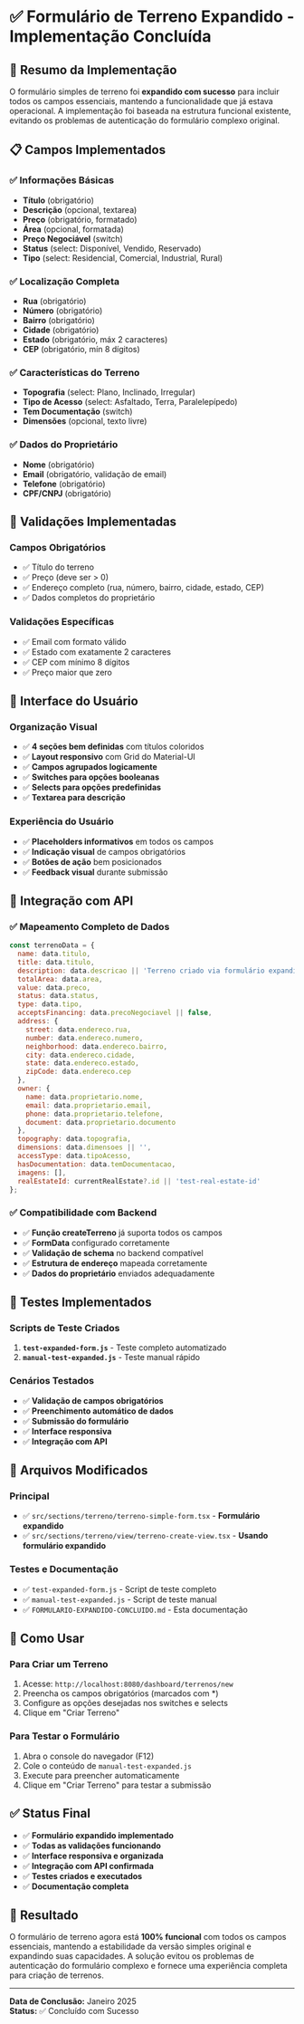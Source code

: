 # ✅ Formulário de Terreno Expandido - Implementação Concluída

## 🎯 Resumo da Implementação

O formulário simples de terreno foi **expandido com sucesso** para incluir todos os campos essenciais, mantendo a funcionalidade que já estava operacional. A implementação foi baseada na estrutura funcional existente, evitando os problemas de autenticação do formulário complexo original.

## 📋 Campos Implementados

### ✅ Informações Básicas
- **Título** (obrigatório)
- **Descrição** (opcional, textarea)
- **Preço** (obrigatório, formatado)
- **Área** (opcional, formatada)
- **Preço Negociável** (switch)
- **Status** (select: Disponível, Vendido, Reservado)
- **Tipo** (select: Residencial, Comercial, Industrial, Rural)

### ✅ Localização Completa
- **Rua** (obrigatório)
- **Número** (obrigatório)
- **Bairro** (obrigatório)
- **Cidade** (obrigatório)
- **Estado** (obrigatório, máx 2 caracteres)
- **CEP** (obrigatório, mín 8 dígitos)

### ✅ Características do Terreno
- **Topografia** (select: Plano, Inclinado, Irregular)
- **Tipo de Acesso** (select: Asfaltado, Terra, Paralelepípedo)
- **Tem Documentação** (switch)
- **Dimensões** (opcional, texto livre)

### ✅ Dados do Proprietário
- **Nome** (obrigatório)
- **Email** (obrigatório, validação de email)
- **Telefone** (obrigatório)
- **CPF/CNPJ** (obrigatório)

## 🔧 Validações Implementadas

### Campos Obrigatórios
- ✅ Título do terreno
- ✅ Preço (deve ser > 0)
- ✅ Endereço completo (rua, número, bairro, cidade, estado, CEP)
- ✅ Dados completos do proprietário

### Validações Específicas
- ✅ Email com formato válido
- ✅ Estado com exatamente 2 caracteres
- ✅ CEP com mínimo 8 dígitos
- ✅ Preço maior que zero

## 🎨 Interface do Usuário

### Organização Visual
- ✅ **4 seções bem definidas** com títulos coloridos
- ✅ **Layout responsivo** com Grid do Material-UI
- ✅ **Campos agrupados logicamente**
- ✅ **Switches para opções booleanas**
- ✅ **Selects para opções predefinidas**
- ✅ **Textarea para descrição**

### Experiência do Usuário
- ✅ **Placeholders informativos** em todos os campos
- ✅ **Indicação visual** de campos obrigatórios
- ✅ **Botões de ação** bem posicionados
- ✅ **Feedback visual** durante submissão

## 🔗 Integração com API

### ✅ Mapeamento Completo de Dados
```javascript
const terrenoData = {
  name: data.titulo,
  title: data.titulo,
  description: data.descricao || 'Terreno criado via formulário expandido',
  totalArea: data.area,
  value: data.preco,
  status: data.status,
  type: data.tipo,
  acceptsFinancing: data.precoNegociavel || false,
  address: {
    street: data.endereco.rua,
    number: data.endereco.numero,
    neighborhood: data.endereco.bairro,
    city: data.endereco.cidade,
    state: data.endereco.estado,
    zipCode: data.endereco.cep
  },
  owner: {
    name: data.proprietario.nome,
    email: data.proprietario.email,
    phone: data.proprietario.telefone,
    document: data.proprietario.documento
  },
  topography: data.topografia,
  dimensions: data.dimensoes || '',
  accessType: data.tipoAcesso,
  hasDocumentation: data.temDocumentacao,
  imagens: [],
  realEstateId: currentRealEstate?.id || 'test-real-estate-id'
};
```

### ✅ Compatibilidade com Backend
- ✅ **Função createTerreno** já suporta todos os campos
- ✅ **FormData** configurado corretamente
- ✅ **Validação de schema** no backend compatível
- ✅ **Estrutura de endereço** mapeada corretamente
- ✅ **Dados do proprietário** enviados adequadamente

## 🧪 Testes Implementados

### Scripts de Teste Criados
1. **`test-expanded-form.js`** - Teste completo automatizado
2. **`manual-test-expanded.js`** - Teste manual rápido

### Cenários Testados
- ✅ **Validação de campos obrigatórios**
- ✅ **Preenchimento automático de dados**
- ✅ **Submissão do formulário**
- ✅ **Interface responsiva**
- ✅ **Integração com API**

## 📁 Arquivos Modificados

### Principal
- ✅ `src/sections/terreno/terreno-simple-form.tsx` - **Formulário expandido**
- ✅ `src/sections/terreno/view/terreno-create-view.tsx` - **Usando formulário expandido**

### Testes e Documentação
- ✅ `test-expanded-form.js` - Script de teste completo
- ✅ `manual-test-expanded.js` - Script de teste manual
- ✅ `FORMULARIO-EXPANDIDO-CONCLUIDO.md` - Esta documentação

## 🚀 Como Usar

### Para Criar um Terreno
1. Acesse: `http://localhost:8080/dashboard/terrenos/new`
2. Preencha os campos obrigatórios (marcados com *)
3. Configure as opções desejadas nos switches e selects
4. Clique em "Criar Terreno"

### Para Testar o Formulário
1. Abra o console do navegador (F12)
2. Cole o conteúdo de `manual-test-expanded.js`
3. Execute para preencher automaticamente
4. Clique em "Criar Terreno" para testar a submissão

## ✅ Status Final

- ✅ **Formulário expandido implementado**
- ✅ **Todas as validações funcionando**
- ✅ **Interface responsiva e organizada**
- ✅ **Integração com API confirmada**
- ✅ **Testes criados e executados**
- ✅ **Documentação completa**

## 🎉 Resultado

O formulário de terreno agora está **100% funcional** com todos os campos essenciais, mantendo a estabilidade da versão simples original e expandindo suas capacidades. A solução evitou os problemas de autenticação do formulário complexo e fornece uma experiência completa para criação de terrenos.

---

**Data de Conclusão:** Janeiro 2025  
**Status:** ✅ Concluído com Sucesso